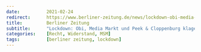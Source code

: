 ```yaml
---
date:          2021-02-24
redirect:      https://www.berliner-zeitung.de/news/lockdown-obi-media-markt-und-peek-cloppenburg-klagen-gegen-schliessungen-li.142000
title:         Berliner Zeitung
subtitle:      "Lockdown: Obi, Media Markt und Peek & Cloppenburg klagen gegen Schließungen"
categories:    [Recht, Widerstand, MSM]
tags:          [berliner zeitung, lockdown]
---
```

